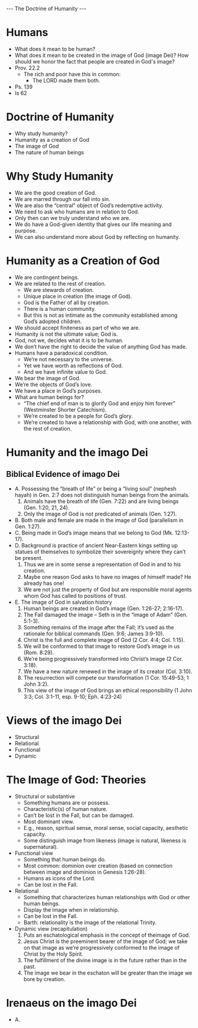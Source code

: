 --- The Doctrine of Humanity ---

# Humans 
- What does it mean to be human?
- What does it mean to be created in the image of God (image Dei)? How should we honor the fact that people are created in God's image?
- Prov. 22.2 
	- The rich and poor have this in common: 
		- The LORD made them both.  
- Ps. 139  
- Is 62

# Doctrine of Humanity
- Why study humanity?  
- Humanity as a creation of God 
- The image of God  
- The nature of human beings

# Why Study Humanity 
- We are the good creation of God.  
- We are marred through our fall into sin.  
- We are also the “central” object of God’s redemptive activity.
- We need to ask who humans are in relation to God.  
- Only then can we truly understand who we are.  
- We do have a God-given identity that gives our life meaning and purpose. 
- We can also understand more about God by reflecting on humanity.

# Humanity as a Creation of God
- We are contingent beings.  
- We are related to the rest of creation.  
	- We are stewards of creation.  
	- Unique place in creation (the image of God).  
	- God is the Father of all by creation.  
	- There is a human community.  
	- But this is not as intimate as the community established among God’s adopted children.
- We should accept finiteness as part of who we are.  
- Humanity is not the ultimate value; God is.  
- God, not we, decides what it is to be human.  
- We don’t have the right to decide the value of anything God has made.
- Humans have a paradoxical condition.  
	- We’re not necessary to the universe.  
	- Yet we have worth as reflections of God.  
	- And we have infinite value to God.  
- We bear the image of God.  
- We’re the objects of God’s love.  
- We have a place in God’s purposes.
- What are human beings for?  
	- “The chief end of man is to glorify God and enjoy him forever” (Westminster Shorter Catechism).  
	- We’re created to be a people for God’s glory.  
	- We’re created to have a relationship with God, with one another, with the rest of creation.

# Humanity and the imago Dei

## Biblical Evidence of imago Dei
- A. Possessing the “breath of life” or being a “living soul” (nephesh hayah) in Gen. 2:7 does not distinguish human beings from the animals.  
	1. Animals have the breath of life (Gen. 7:22) and are living beings (Gen. 1:20, 21, 24).  
	2. Only the image of God is not predicated of animals (Gen. 1:27).
- B. Both male and female are made in the image of God (parallelism in Gen. 1:27).  
- C. Being made in God’s image means that we belong to God (Mk. 12:13-17).
- D. Background is practice of ancient Near-Eastern kings setting up statues of themselves to symbolize their sovereignty where they can’t be present.  
	1. Thus we are in some sense a representation of God in and to his creation.  
	2. Maybe one reason God asks to have no images of himself made? He already has one!  
	3. We are not just the property of God but are responsible moral agents whom God has called to positions of trust.
- E. The image of God in salvation history  
	1. Human beings are created in God’s image (Gen. 1:26-27; 2:16-17).  
	2. The Fall damaged the image – Seth is in the “image of Adam” (Gen. 5:1-3).  
	3. Something remains of the image after the Fall; it’s used as the rationale for biblical commands (Gen. 9:6; James 3:9-10).  
	4. Christ is the full and complete image of God (2 Cor. 4:4; Col. 1:15).
	5. We will be conformed to that image to restore God’s image in us (Rom. 8:29).  
	6. We’re being progressively transformed into Christ’s image (2 Cor. 3:18).  
	7. We have a new nature renewed in the image of its creator (Col. 3:10).  
	8. The resurrection will compete our transformation (1 Cor. 15:49-53; 1 John 3:2).  
	9. This view of the image of God brings an ethical responsibility (1 John 3:3; Col. 3:1-11, esp. 9-10; Eph. 4:23-24)

# Views of the imago Dei
- Structural
- Relational
- Functional
- Dynamic

# The Image of God: Theories
- Structural or substantive  
	- Something humans are or possess.  
	- Characteristic(s) of human nature.  
	- Can’t be lost in the Fall, but can be damaged.  
	- Most dominant view.  
	- E.g., reason, spiritual sense, moral sense, social capacity, aesthetic capacity.  
	- Some distinguish image from likeness (image is natural, likeness is supernatural).
- Functional view  
	- Something that human beings do.  
	- Most common: dominion over creation (based on connection between image and dominion in Genesis 1:26-28).  
	- Humans as icons of the Lord.  
	- Can be lost in the Fall.
- Relational  
	- Something that characterizes human relationships with God or other human beings.  
	- Display the image when in relationship.  
	- Can be lost in the Fall.  
	- Barth: relationality is the image of the relational Trinity.
- Dynamic view (recapitulation)  
	1. Puts an eschatological emphasis in the concept of theimage of God.  
	2. Jesus Christ is the preeminent bearer of the image of God; we take on that image as we’re progressively conformed to the image of Christ by the Holy Spirit.  
	3. The fulfillment of the divine image is in the future  rather than in the past.  
	4. The image we bear in the eschaton will be greater than the image we bore by creation.

# Irenaeus on the imago Dei
- A. 